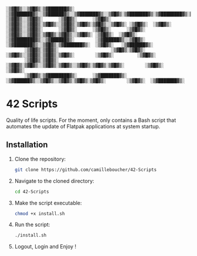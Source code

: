 ```
░▒▓█▓▒░░▒▓█▓▒░▒▓███████▓▒░        ░▒▓███████▓▒░░▒▓██████▓▒░░▒▓███████▓▒░░▒▓█▓▒░▒▓███████▓▒░▒▓████████▓▒░▒▓███████▓▒░ 
░▒▓█▓▒░░▒▓█▓▒░      ░▒▓█▓▒░      ░▒▓█▓▒░      ░▒▓█▓▒░░▒▓█▓▒░▒▓█▓▒░░▒▓█▓▒░▒▓█▓▒░▒▓█▓▒░░▒▓█▓▒░ ░▒▓█▓▒░  ░▒▓█▓▒░        
░▒▓█▓▒░░▒▓█▓▒░      ░▒▓█▓▒░      ░▒▓█▓▒░      ░▒▓█▓▒░      ░▒▓█▓▒░░▒▓█▓▒░▒▓█▓▒░▒▓█▓▒░░▒▓█▓▒░ ░▒▓█▓▒░  ░▒▓█▓▒░        
░▒▓████████▓▒░░▒▓██████▓▒░        ░▒▓██████▓▒░░▒▓█▓▒░      ░▒▓███████▓▒░░▒▓█▓▒░▒▓███████▓▒░  ░▒▓█▓▒░   ░▒▓██████▓▒░  
       ░▒▓█▓▒░▒▓█▓▒░                    ░▒▓█▓▒░▒▓█▓▒░      ░▒▓█▓▒░░▒▓█▓▒░▒▓█▓▒░▒▓█▓▒░        ░▒▓█▓▒░         ░▒▓█▓▒░ 
       ░▒▓█▓▒░▒▓█▓▒░                    ░▒▓█▓▒░▒▓█▓▒░░▒▓█▓▒░▒▓█▓▒░░▒▓█▓▒░▒▓█▓▒░▒▓█▓▒░        ░▒▓█▓▒░         ░▒▓█▓▒░ 
       ░▒▓█▓▒░▒▓████████▓▒░      ░▒▓███████▓▒░ ░▒▓██████▓▒░░▒▓█▓▒░░▒▓█▓▒░▒▓█▓▒░▒▓█▓▒░        ░▒▓█▓▒░  ░▒▓███████▓▒░
```
# 42 Scripts
Quality of life scripts.
For the moment, only contains a Bash script that automates the update of Flatpak applications at system startup.

## Installation

1. Clone the repository:

   ```bash
   git clone https://github.com/camilleboucher/42-Scripts

2. Navigate to the cloned directory: 

   ```bash
   cd 42-Scripts

3. Make the script executable: 
   ```bash
   chmod +x install.sh

4. Run the script: 

   ```bash
   ./install.sh
5. Logout, Login and Enjoy !
